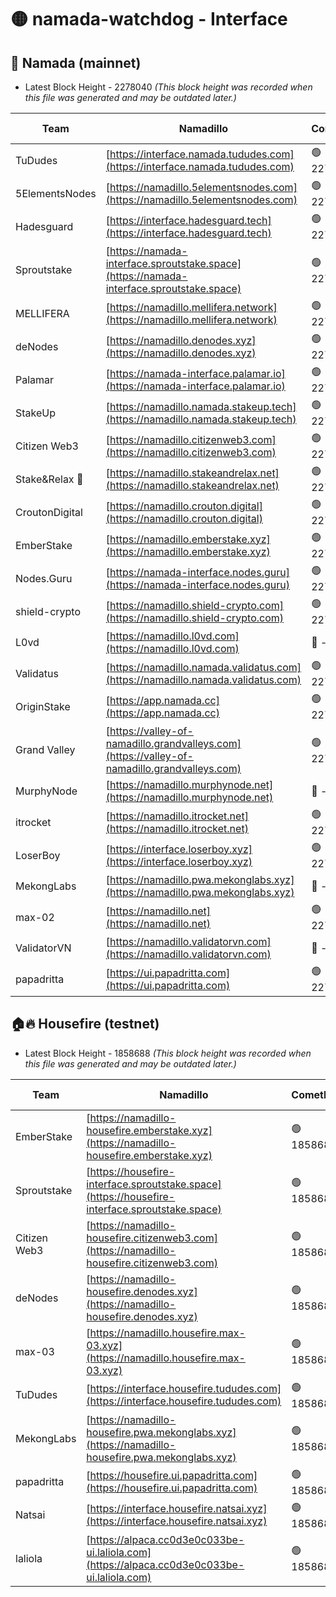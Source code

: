 # 🟡 namada-watchdog - Interface

## 🚀 Namada (mainnet)
- Latest Block Height - 2278040 *(This block height was recorded when this file was generated and may be outdated later.)*

| Team | Namadillo | CometBFT | Indexer | MASP Indexer |
|-|-|-|-|-|
| TuDudes | [https://interface.namada.tududes.com](https://interface.namada.tududes.com) | 🟢 2278025 | 🟢 2278024 | 🟢 2278024 |
| 5ElementsNodes | [https://namadillo.5elementsnodes.com](https://namadillo.5elementsnodes.com) | 🟢 2278025 | 🟢 2278025 | 🟢 2278024 |
| Hadesguard | [https://interface.hadesguard.tech](https://interface.hadesguard.tech) | 🟢 2278025 | 🟢 2278025 | 🟢 2278025 |
| Sproutstake | [https://namada-interface.sproutstake.space](https://namada-interface.sproutstake.space) | 🟢 2278026 | 🟢 2278025 | 🟢 2278025 |
| MELLIFERA | [https://namadillo.mellifera.network](https://namadillo.mellifera.network) | 🟢 2278026 | 🟢 2278026 | 🟢 2278027 |
| deNodes | [https://namadillo.denodes.xyz](https://namadillo.denodes.xyz) | 🟢 2278027 | 🟢 2278027 | 🟢 2278027 |
| Palamar | [https://namada-interface.palamar.io](https://namada-interface.palamar.io) | 🟢 2278027 | 🟢 2278027 | 🟢 2278027 |
| StakeUp | [https://namadillo.namada.stakeup.tech](https://namadillo.namada.stakeup.tech) | 🟢 2278028 | 🟢 2278028 | 🟢 2278028 |
| Citizen Web3 | [https://namadillo.citizenweb3.com](https://namadillo.citizenweb3.com) | 🟢 2278029 | 🟢 2278028 | 🟢 2278029 |
| Stake&Relax 🦥 | [https://namadillo.stakeandrelax.net](https://namadillo.stakeandrelax.net) | 🟢 2278029 | 🟢 2278029 | 🟢 2278029 |
| CroutonDigital | [https://namadillo.crouton.digital](https://namadillo.crouton.digital) | 🟢 2278030 | 🟢 2278030 | 🟢 2278030 |
| EmberStake | [https://namadillo.emberstake.xyz](https://namadillo.emberstake.xyz) | 🟢 2278030 | 🟢 2278030 | 🟢 2278030 |
| Nodes.Guru | [https://namada-interface.nodes.guru](https://namada-interface.nodes.guru) | 🟢 2278031 | 🟢 2278030 | 🟢 2278031 |
| shield-crypto | [https://namadillo.shield-crypto.com](https://namadillo.shield-crypto.com) | 🟢 2278031 | 🟢 2278031 | 🟢 2278031 |
| L0vd | [https://namadillo.l0vd.com](https://namadillo.l0vd.com) | 🔴 - | 🔴 - | 🔴 - |
| Validatus | [https://namadillo.namada.validatus.com](https://namadillo.namada.validatus.com) | 🟢 2278034 | 🔴 2274554 | 🔴 2177377 |
| OriginStake | [https://app.namada.cc](https://app.namada.cc) | 🟢 2278034 | 🟢 2278034 | 🟢 2278034 |
| Grand Valley | [https://valley-of-namadillo.grandvalleys.com](https://valley-of-namadillo.grandvalleys.com) | 🟢 2278035 | 🟢 2278034 | 🟢 2278034 |
| MurphyNode | [https://namadillo.murphynode.net](https://namadillo.murphynode.net) | 🔴 - | 🔴 - | 🔴 - |
| itrocket | [https://namadillo.itrocket.net](https://namadillo.itrocket.net) | 🟢 2278037 | 🟢 2278037 | 🟢 2278037 |
| LoserBoy | [https://interface.loserboy.xyz](https://interface.loserboy.xyz) | 🟢 2278037 | 🟢 2278037 | 🟢 2278037 |
| MekongLabs | [https://namadillo.pwa.mekonglabs.xyz](https://namadillo.pwa.mekonglabs.xyz) | 🔴 - | 🔴 - | 🔴 - |
| max-02 | [https://namadillo.net](https://namadillo.net) | 🟢 2278038 | 🟢 2278038 | 🟢 2278038 |
| ValidatorVN | [https://namadillo.validatorvn.com](https://namadillo.validatorvn.com) | 🔴 - | 🔴 - | 🔴 - |
| papadritta | [https://ui.papadritta.com](https://ui.papadritta.com) | 🟢 2278040 | 🟢 2278040 | 🟢 2278040 |

## 🏠🔥 Housefire (testnet)
- Latest Block Height - 1858688 *(This block height was recorded when this file was generated and may be outdated later.)*

| Team | Namadillo | CometBFT | Indexer | MASP Indexer |
|-|-|-|-|-|
| EmberStake | [https://namadillo-housefire.emberstake.xyz](https://namadillo-housefire.emberstake.xyz) | 🟢 1858685 | 🟢 1858684 | 🟢 1858684 |
| Sproutstake | [https://housefire-interface.sproutstake.space](https://housefire-interface.sproutstake.space) | 🟢 1858685 | 🟢 1858685 | 🟢 1858685 |
| Citizen Web3 | [https://namadillo-housefire.citizenweb3.com](https://namadillo-housefire.citizenweb3.com) | 🟢 1858685 | 🟢 1858685 | 🟢 1858685 |
| deNodes | [https://namadillo-housefire.denodes.xyz](https://namadillo-housefire.denodes.xyz) | 🟢 1858686 | 🟢 1858686 | 🟢 1858686 |
| max-03 | [https://namadillo.housefire.max-03.xyz](https://namadillo.housefire.max-03.xyz) | 🟢 1858686 | 🟢 1858686 | 🟢 1858687 |
| TuDudes | [https://interface.housefire.tududes.com](https://interface.housefire.tududes.com) | 🟢 1858687 | 🟢 1858687 | 🟢 1858687 |
| MekongLabs | [https://namadillo-housefire.pwa.mekonglabs.xyz](https://namadillo-housefire.pwa.mekonglabs.xyz) | 🟢 1858687 | 🟢 1858687 | 🟢 1858687 |
| papadritta | [https://housefire.ui.papadritta.com](https://housefire.ui.papadritta.com) | 🟢 1858688 | 🟢 1858688 | 🟢 1858687 |
| Natsai | [https://interface.housefire.natsai.xyz](https://interface.housefire.natsai.xyz) | 🟢 1858688 | 🟢 1858688 | 🟢 1858688 |
| laliola | [https://alpaca.cc0d3e0c033be-ui.laliola.com](https://alpaca.cc0d3e0c033be-ui.laliola.com) | 🟢 1858688 | 🟢 1858688 | 🟢 1858689 |

